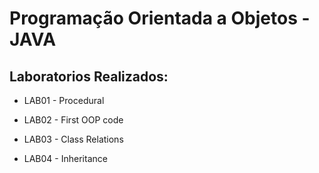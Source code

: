 # Programação Orientada a Objetos - JAVA

## Laboratorios Realizados:

* LAB01 - Procedural

* LAB02 - First OOP code

* LAB03 - Class Relations

* LAB04 - Inheritance
